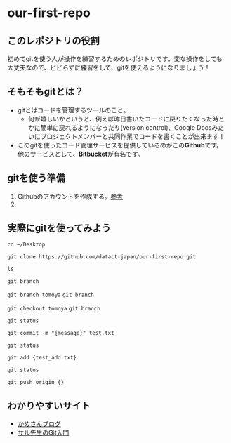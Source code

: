 # our-first-repo
## このレポジトリの役割
初めてgitを使う人が操作を練習するためのレポジトリです。変な操作をしても大丈夫なので、ビビらずに練習をして、gitを使えるようになりましょう！

## そもそもgitとは？

- gitとはコードを管理するツールのこと。
  - 何が嬉しいかというと、例えば昨日書いたコードに戻りたくなった時とかに簡単に戻れるようになったり(version control)、Google Docsみたいにプロジェクトメンバーと共同作業でコードを書くことが出来ます！
- このgitを使ったコード管理サービスを提供しているのがこの**Github**です。他のサービスとして、**Bitbucket**が有名です。

## gitを使う準備

1. Githubのアカウントを作成する。[参考](https://datawokagaku.com/github_register/)
2. 

## 実際にgitを使ってみよう

`cd ~/Desktop`

`git clone https://github.com/datact-japan/our-first-repo.git`

`ls`

`git branch`

`git branch tomoya`
`git branch`

`git checkout tomoya`
`git branch`

`git status`

`git commit -m "{message}" test.txt`

`git status`

`git add {test_add.txt}`

`git status`

`git push origin {}`

## わかりやすいサイト
- [かめさんブログ](https://datawokagaku.com/github_register/)
- [サル先生のGit入門](https://backlog.com/ja/git-tutorial/)
